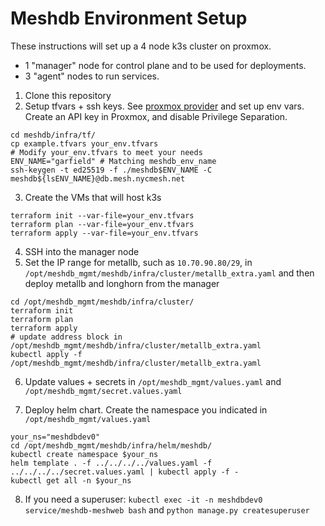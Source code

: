 # Meshdb Environment Setup

These instructions will set up a 4 node k3s cluster on proxmox.
- 1 "manager" node for control plane and to be used for deployments.
- 3 "agent" nodes to run services.

1. Clone this repository
2. Setup tfvars + ssh keys. See [proxmox provider](https://registry.terraform.io/providers/Telmate/proxmox/latest/docs) and set up env vars. Create an API key in Proxmox, and disable Privilege Separation.
```
cd meshdb/infra/tf/
cp example.tfvars your_env.tfvars
# Modify your_env.tfvars to meet your needs
ENV_NAME="garfield" # Matching meshdb_env_name
ssh-keygen -t ed25519 -f ./meshdb$ENV_NAME -C meshdb${lsENV_NAME}@db.mesh.nycmesh.net
```
3. Create the VMs that will host k3s
```
terraform init --var-file=your_env.tfvars
terraform plan --var-file=your_env.tfvars
terraform apply --var-file=your_env.tfvars
```
4. SSH into the manager node
5. Set the IP range for metallb, such as `10.70.90.80/29`, in `/opt/meshdb_mgmt/meshdb/infra/cluster/metallb_extra.yaml` and then deploy metallb and longhorn from the manager
```
cd /opt/meshdb_mgmt/meshdb/infra/cluster/
terraform init
terraform plan
terraform apply
# update address block in /opt/meshdb_mgmt/meshdb/infra/cluster/metallb_extra.yaml
kubectl apply -f /opt/meshdb_mgmt/meshdb/infra/cluster/metallb_extra.yaml
```

6. Update values + secrets in `/opt/meshdb_mgmt/values.yaml` and `/opt/meshdb_mgmt/secret.values.yaml`

7. Deploy helm chart. Create the namespace you indicated in `/opt/meshdb_mgmt/values.yaml`

```
your_ns="meshdbdev0"
cd /opt/meshdb_mgmt/meshdb/infra/helm/meshdb/
kubectl create namespace $your_ns
helm template . -f ../../../../values.yaml -f ../../../../secret.values.yaml | kubectl apply -f -
kubectl get all -n $your_ns
```

8. If you need a superuser: `kubectl exec -it -n meshdbdev0 service/meshdb-meshweb bash` and `python manage.py createsuperuser`
